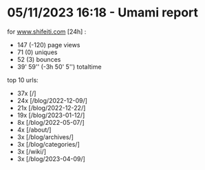 # 05/11/2023 16:18 - Umami report
for www.shifeiti.com [24h] :

 - 147 (-120) page views
 - 71 (0) uniques
 - 52 (3) bounces
 - 39' 59'' (-3h 50' 5'') totaltime


top 10 urls:
 - 37x [/]
 - 24x [/blog/2022-12-09/]
 - 21x [/blog/2022-12-22/]
 - 19x [/blog/2023-01-12/]
 - 8x [/blog/2022-05-07/]
 - 4x [/about/]
 - 3x [/blog/archives/]
 - 3x [/blog/categories/]
 - 3x [/wiki/]
 - 3x [/blog/2023-04-09/]


